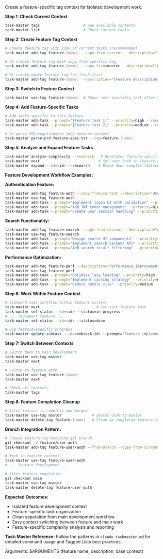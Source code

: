 Create a feature-specific tag context for isolated development work.

**Step 1: Check Current Context**
```bash
task-master tags                    # See available contexts
task-master list                    # Check current tasks
```

**Step 2: Create Feature Tag Context**
```bash
# Create feature tag with copy of current tasks (recommended)
task-master add-tag feature-[name] --copy-from-current --description="[Feature description]"

# Or create feature tag with copy from specific tag
task-master add-tag feature-[name] --copy-from=master --description="[Feature description]"

# Or create empty feature tag for fresh start
task-master add-tag feature-[name] --description="[Feature description]"
```

**Step 3: Switch to Feature Context**
```bash
task-master use-tag feature-[name]  # Shows next available task after switching
```

**Step 4: Add Feature-Specific Tasks**
```bash
# Add tasks specific to this feature
task-master add-task --prompt="[Feature task 1]" --priority=high --research
task-master add-task --prompt="[Feature task 2]" --priority=medium --research

# Or parse PRD/requirements into feature context
task-master parse-prd feature-spec.txt --tag=feature-[name]
```

**Step 5: Analyze and Expand Feature Tasks**
```bash
task-master analyze-complexity --research   # Generates feature-specific complexity report
task-master next                           # Get next task in feature context
task-master expand --id=<id> --research    # Break down complex feature tasks
```

**Feature Development Workflow Examples:**

**Authentication Feature:**
```bash
task-master add-tag feature-auth --copy-from-current --description="User authentication system"
task-master use-tag feature-auth
task-master add-task --prompt="Implement login UI with validation" --priority=high
task-master add-task --prompt="Add JWT token management" --priority=high
task-master add-task --prompt="Create user session handling" --priority=medium
```

**Search Functionality:**
```bash
task-master add-tag feature-search --copy-from-current --description="Advanced search capabilities"
task-master use-tag feature-search
task-master add-task --prompt="Design search UI components" --priority=high
task-master add-task --prompt="Implement search backend API" --priority=high
task-master add-task --prompt="Add search result filtering" --priority=medium
```

**Performance Optimization:**
```bash
task-master add-tag feature-perf --description="Performance improvements"
task-master use-tag feature-perf
task-master add-task --prompt="Optimize lazy loading" --priority=high
task-master add-task --prompt="Implement caching strategy" --priority=medium
task-master add-task --prompt="Reduce bundle size" --priority=medium
```

**Step 6: Work Within Feature Context**
```bash
# Standard task workflow within feature context
task-master next                          # Get next feature task
task-master set-status --id=<id> --status=in-progress
# ... implement feature ...
task-master set-status --id=<id> --status=done

# Log feature-specific progress
task-master update-subtask --id=<subtask-id> --prompt="Feature implementation notes"
```

**Step 7: Switch Between Contexts**
```bash
# Switch back to main development
task-master use-tag master
task-master next

# Switch to feature work
task-master use-tag feature-[name]
task-master next

# Check all contexts
task-master tags
```

**Step 8: Feature Completion Cleanup**
```bash
# After feature is complete and merged
task-master use-tag master              # Switch back to master
task-master delete-tag feature-[name]   # Clean up completed feature tag
```

**Branch Integration Pattern:**
```bash
# Create feature tag matching git branch
git checkout -b feature/user-auth
task-master add-tag feature-user-auth --from-branch --copy-from-current

# Work in feature context
task-master use-tag feature-user-auth
# ... feature development ...

# After feature completion
git checkout main
task-master use-tag master
task-master delete-tag feature-user-auth
```

**Expected Outcomes:**
- Isolated feature development context
- Feature-specific task organization
- Clean separation from main development workflow
- Easy context switching between feature and main work
- Feature-specific complexity analysis and reporting

**Task-Master Reference:**
Follow the patterns in `claude-taskmaster.md` for detailed command usage and Tagged Lists best practices.

Arguments: $ARGUMENTS (feature name, description, base context)